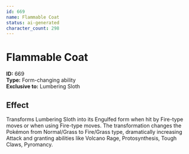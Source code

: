 ```yaml
---
id: 669
name: Flammable Coat
status: ai-generated
character_count: 298
---
```


# Flammable Coat

**ID:** 669  
**Type:** Form-changing ability  
**Exclusive to:** Lumbering Sloth

## Effect

Transforms Lumbering Sloth into its Engulfed form when hit by Fire-type moves or when using Fire-type moves. The transformation changes the Pokémon from Normal/Grass to Fire/Grass type, dramatically increasing Attack and granting abilities like Volcano Rage, Protosynthesis, Tough Claws, Pyromancy.